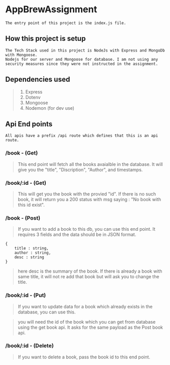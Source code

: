 # AppBrewAssignment
    The entry point of this project is the index.js file.

## How this project is setup
    The Tech Stack used in this project is NodeJs with Express and MongoDb with Mongoose. 
    Nodejs for our server and Mongoose for database. I am not using any security measures since they were not instructed in the assignment.
    
## Dependencies used
> 1. Express
> 2. Dotenv
> 3. Mongoose
> 4. Nodemon (for dev use)
>

## Api End points
    All apis have a prefix /api route which defines that this is an api route. 
    
### /book - (Get)
> This end point will fetch all the books avaialble in the database. It will give you the "title", "Discription", "Author", and timestamps.

### /book/:id - (Get)
> This will get you the book with the provied "id". If there is no such book, it will return you a 200 status with msg saying : "No book with this id exist".

### /book - (Post) 
> If you want to add a book to this db, you can use this end point. It requires 3 fields and the data should be in JSON format.

    {
        title : string,
        author : string,
        desc : string
    }
> here desc is the summary of the book. 
> If there is already a book with same title, it will not re add that book but will ask you to change the title.

### /book/:id - (Put)
> If you want to update data for a book which already exists in the database, you can use this.

>you will need the id of the book which you can get from database using the get book api. It asks for the same payload as the Post book api.

### /book/:id - (Delete)
> If you want to delete a book, pass the book id to this end point.